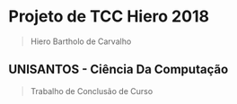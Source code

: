 # Projeto de TCC Hiero 2018

> Hiero Bartholo de Carvalho

## UNISANTOS - Ciência Da Computação

> Trabalho de Conclusão de Curso